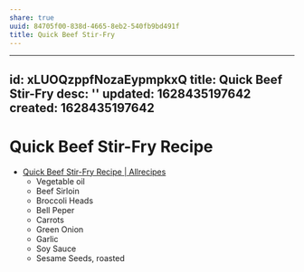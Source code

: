 ```yaml
---
share: true
uuid: 84705f00-838d-4665-8eb2-540fb9bd491f
title: Quick Beef Stir-Fry
---
```

---
id: xLUOQzppfNozaEypmpkxQ
title: Quick Beef Stir-Fry
desc: ''
updated: 1628435197642
created: 1628435197642
---

# Quick Beef Stir-Fry Recipe
*   [Quick Beef Stir-Fry Recipe | Allrecipes](https://www.allrecipes.com/recipe/228823/quick-beef-stir-fry/)
    *   Vegetable oil
    *   Beef Sirloin
    *   Broccoli Heads
    *   Bell Peper
    *   Carrots
    *   Green Onion
    *   Garlic
    *   Soy Sauce
    *   Sesame Seeds, roasted
